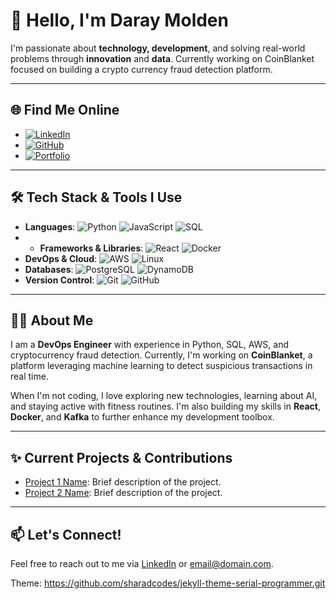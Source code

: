 # 👋 Hello, I'm Daray Molden 

I'm passionate about **technology, development**, and solving real-world problems through **innovation** and **data**. Currently working on CoinBlanket focused on building a crypto currency fraud detection platform.

---

## 🌐 Find Me Online

- [![LinkedIn]([https://img.shields.io/badge/LinkedIn-%230077B5.svg?style=flat-square&logo=linkedin&logoColor=white)](https://www.linkedin.com/in/daraymolden/) 
- [![GitHub](https://img.shields.io/badge/GitHub-%23121011.svg?style=flat-square&logo=github&logoColor=white)](https://github.com/daray-dev.com)
- [![Portfolio](https://img.shields.io/badge/Portfolio-%23FF5722.svg?style=flat-square&logo=Firefox-Browser&logoColor=white)]((https://Daray-dev.github.io))

---

## 🛠 Tech Stack & Tools I Use

- **Languages**: ![Python](https://img.shields.io/badge/Python-%2314354C.svg?style=flat-square&logo=python&logoColor=white) ![JavaScript](https://img.shields.io/badge/JavaScript-%23323330.svg?style=flat-square&logo=javascript&logoColor=%23F7DF1E) ![SQL](https://img.shields.io/badge/SQL-%2300f.svg?style=flat-square&logo=sqlite&logoColor=white)
- - **Frameworks & Libraries**: ![React](https://img.shields.io/badge/React-%2320232a.svg?style=flat-square&logo=react&logoColor=%2361DAFB) ![Docker](https://img.shields.io/badge/Docker-%230db7ed.svg?style=flat-square&logo=docker&logoColor=white)
- **DevOps & Cloud**: ![AWS](https://img.shields.io/badge/AWS-%23232F3E.svg?style=flat-square&logo=amazon-aws&logoColor=white) ![Linux](https://img.shields.io/badge/Linux-%23FCC624.svg?style=flat-square&logo=linux&logoColor=black) 
- **Databases**: ![PostgreSQL](https://img.shields.io/badge/PostgreSQL-%23316192.svg?style=flat-square&logo=postgresql&logoColor=white) ![DynamoDB](https://img.shields.io/badge/Amazon-DynamoDB-%2323CC45.svg?style=flat-square&logo=amazondynamodb&logoColor=white)
- **Version Control**: ![Git](https://img.shields.io/badge/Git-%23F05033.svg?style=flat-square&logo=git&logoColor=white) ![GitHub](https://img.shields.io/badge/GitHub-%23121011.svg?style=flat-square&logo=github&logoColor=white)

---

## 👨‍💻 About Me

I am a **DevOps Engineer** with experience in Python, SQL, AWS, and cryptocurrency fraud detection. Currently, I'm working on **CoinBlanket**, a platform leveraging machine learning to detect suspicious transactions in real time.

When I'm not coding, I love exploring new technologies, learning about AI, and staying active with fitness routines. I'm also building my skills in **React**, **Docker**, and **Kafka** to further enhance my development toolbox.


---

## ✨ Current Projects & Contributions

- [Project 1 Name](https://github.com/Daray-dev/project1): Brief description of the project.
- [Project 2 Name](https://github.com/Daray-dev/project2): Brief description of the project.

---

## 📫 Let's Connect!

Feel free to reach out to me via [LinkedIn](https://www.linkedin.com/in/daraymolden/) or [email@domain.com](raymaws1@gmail.com).


Theme: https://github.com/sharadcodes/jekyll-theme-serial-programmer.git
